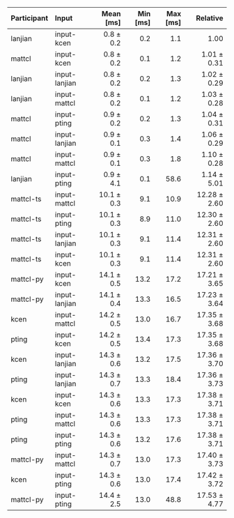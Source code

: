 | Participant | Input | Mean [ms] | Min [ms] | Max [ms] | Relative |
|:---|:---|---:|---:|---:|---:|
| lanjian | input-kcen | 0.8 ± 0.2 | 0.2 | 1.1 | 1.00 |
| mattcl | input-kcen | 0.8 ± 0.2 | 0.1 | 1.2 | 1.01 ± 0.31 |
| lanjian | input-lanjian | 0.8 ± 0.2 | 0.2 | 1.3 | 1.02 ± 0.29 |
| lanjian | input-mattcl | 0.8 ± 0.2 | 0.1 | 1.2 | 1.03 ± 0.28 |
| mattcl | input-pting | 0.9 ± 0.2 | 0.2 | 1.3 | 1.04 ± 0.31 |
| mattcl | input-lanjian | 0.9 ± 0.1 | 0.3 | 1.4 | 1.06 ± 0.29 |
| mattcl | input-mattcl | 0.9 ± 0.1 | 0.3 | 1.8 | 1.10 ± 0.28 |
| lanjian | input-pting | 0.9 ± 4.1 | 0.1 | 58.6 | 1.14 ± 5.01 |
| mattcl-ts | input-mattcl | 10.1 ± 0.3 | 9.1 | 10.9 | 12.28 ± 2.60 |
| mattcl-ts | input-pting | 10.1 ± 0.3 | 8.9 | 11.0 | 12.30 ± 2.60 |
| mattcl-ts | input-lanjian | 10.1 ± 0.3 | 9.1 | 11.4 | 12.31 ± 2.60 |
| mattcl-ts | input-kcen | 10.1 ± 0.3 | 9.1 | 11.4 | 12.31 ± 2.60 |
| mattcl-py | input-kcen | 14.1 ± 0.5 | 13.2 | 17.2 | 17.21 ± 3.65 |
| mattcl-py | input-lanjian | 14.1 ± 0.4 | 13.3 | 16.5 | 17.23 ± 3.64 |
| kcen | input-mattcl | 14.2 ± 0.5 | 13.0 | 16.7 | 17.35 ± 3.68 |
| pting | input-kcen | 14.2 ± 0.5 | 13.4 | 17.3 | 17.35 ± 3.68 |
| kcen | input-lanjian | 14.3 ± 0.6 | 13.2 | 17.5 | 17.36 ± 3.70 |
| pting | input-lanjian | 14.3 ± 0.7 | 13.3 | 18.4 | 17.36 ± 3.73 |
| kcen | input-kcen | 14.3 ± 0.6 | 13.3 | 17.3 | 17.38 ± 3.71 |
| pting | input-mattcl | 14.3 ± 0.6 | 13.3 | 17.3 | 17.38 ± 3.71 |
| pting | input-pting | 14.3 ± 0.6 | 13.2 | 17.6 | 17.38 ± 3.71 |
| mattcl-py | input-mattcl | 14.3 ± 0.7 | 13.0 | 17.3 | 17.40 ± 3.73 |
| kcen | input-pting | 14.3 ± 0.6 | 13.0 | 17.4 | 17.42 ± 3.72 |
| mattcl-py | input-pting | 14.4 ± 2.5 | 13.0 | 48.8 | 17.53 ± 4.77 |
